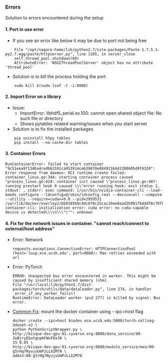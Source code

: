 

### Errors

Solution to errors encountered during the setup

#### 1. Port in use error
 
  - If you see an error like below it may be due to port not being free
```
    File "/opt/nagare-home/lib/python2.7/site-packages/Paste-1.7.5.1-py2.7.egg/paste/httpserver.py", line 1105, in server_close
    self.thread_pool.shutdown(60)
    AttributeError: 'WSGIThreadPoolServer' object has no attribute 'thread_pool'
```
  - Solution is to kill the process holding the port
```
    sudo kill $(sudo lsof -t -i:8080)
```

#### 2. Import Error on a library
  - Issue: 
    - ImportError: libhdf5_serial.so.100: cannot open shared object file: No such file or directory
    - Shows pytables related warning/issues when you start server
  - Solution is to fix the installed packages
```
    pip uninstall h5py tables
    pip install --no-cache-dir tables
```


#### 3. Container Errors

```
RunContainerError: failed to start container "9c51eea9f13d6a4cedb61591ca953914ce6396f8e8849116441388605d9f4320": Error response from daemon: OCI runtime create failed: container_linux.go:344: starting container process caused "process_linux.go:424: container init caused \"process_linux.go:407: running prestart hook 0 caused \\\"error running hook: exit status 1, stdout: , stderr: exec command: [/usr/bin/nvidia-container-cli --load-kmods configure --ldconfig=@/sbin/ldconfig.real --device=all --compute --utility --require=cuda>=9.0 --pid=2959531 /var/lib/docker/overlay2/bb9185b9c4dc070c25cac10ae0aad2b991f6dddf8c70f8979e28ec0609c14a21/merged]\\\\nnvidia-container-cli: initialization error: cuda error: no cuda-capable device is detected\\\\n\\\"\"": unknown

```


#### 4. Fix for the network issues in container. "cannot reach/connect to external/host address"
  - Error: Network
    ```
    requests.exceptions.ConnectionError: HTTPConnectionPool
    (host='loup.ece.ucsb.edu', port=8088): Max retries exceeded with url
    ```
  - Error: PyTorch 
    ```
    ERROR: Unexpected bus error encountered in worker. This might be caused by insufficient shared memory (shm).
    File "/usr/local/lib/python2.7/dist-packages/torch/utils/data/dataloader.py", line 274, in handler
    _error_if_any_worker_fails()
    RuntimeError: DataLoader worker (pid 277) is killed by signal: Bus error.
    ```
  - [Common Fix](https://github.com/tengshaofeng/ResidualAttentionNetwork-pytorch/issues/2): mount the docker container using --ipc=host flag
 
    ```
    docker create --ipc=host biodev.ece.ucsb.edu:5000/torch-cellseg-3dunet-v2 \
    python PythonScriptWrapper.py \ 
    http://bisque-dev-gpu-01.cyverse.org:8080/data_service/00-ZeBjryEbutgnpKFWvFDx38 \
    15 0.05 \
    http://bisque-dev-gpu-01.cyverse.org:8080/module_service/mex/00-g5rHg7NyujuUmPzLLb2M78 \
    admin:00-g5rHg7NyujuUmPzLLb2M78
    ```
